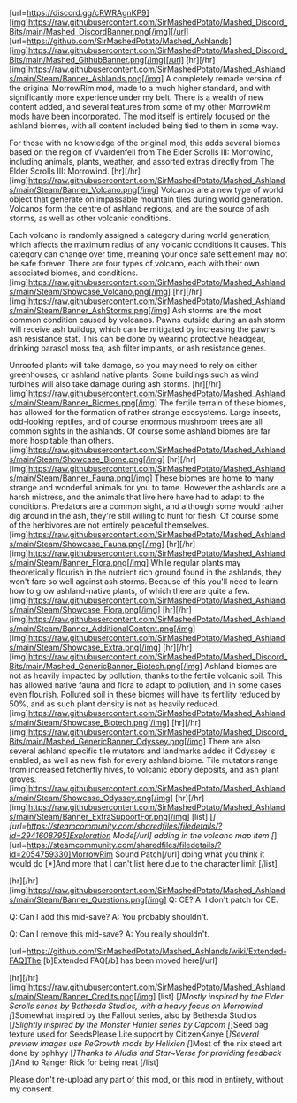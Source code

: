 [url=https://discord.gg/cRWRAgnKP9][img]https://raw.githubusercontent.com/SirMashedPotato/Mashed_Discord_Bits/main/Mashed_DiscordBanner.png[/img][/url]
[url=https://github.com/SirMashedPotato/Mashed_Ashlands][img]https://raw.githubusercontent.com/SirMashedPotato/Mashed_Discord_Bits/main/Mashed_GithubBanner.png[/img][/url]
[hr][/hr]
[img]https://raw.githubusercontent.com/SirMashedPotato/Mashed_Ashlands/main/Steam/Banner_Ashlands.png[/img]
A completely remade version of the original MorrowRim mod, made to a much higher standard, and with significantly more experience under my belt. There is a wealth of new content added, and several features from some of my other MorrowRim mods have been incorporated. The mod itself is entirely focused on the ashland biomes, with all content included being tied to them in some way.

For those with no knowledge of the original mod, this adds several biomes based on the region of Vvardenfell from The Elder Scrolls III: Morrowind, including animals, plants, weather, and assorted extras directly from The Elder Scrolls III: Morrowind.
[hr][/hr]
[img]https://raw.githubusercontent.com/SirMashedPotato/Mashed_Ashlands/main/Steam/Banner_Volcano.png[/img]
Volcanos are a new type of world object that generate on impassable mountain tiles during world generation. Volcanos form the centre of ashland regions, and are the source of ash storms, as well as other volcanic conditions. 

Each volcano is randomly assigned a category during world generation, which affects the maximum radius of any volcanic conditions it causes. This category can change over time, meaning your once safe settlement may not be safe forever. There are four types of volcano, each with their own associated biomes, and conditions.
[img]https://raw.githubusercontent.com/SirMashedPotato/Mashed_Ashlands/main/Steam/Showcase_Volcano.png[/img]
[hr][/hr]
[img]https://raw.githubusercontent.com/SirMashedPotato/Mashed_Ashlands/main/Steam/Banner_AshStorms.png[/img]
Ash storms are the most common condition caused by volcanos. Pawns outside during an ash storm will receive ash buildup, which can be mitigated by increasing the pawns ash resistance stat. This can be done by wearing protective headgear, drinking parasol moss tea, ash filter implants, or ash resistance genes.

Unroofed plants will take damage, so you may need to rely on either greenhouses, or ashland native plants. 
Some buildings such as wind turbines will also take damage during ash storms.
[hr][/hr]
[img]https://raw.githubusercontent.com/SirMashedPotato/Mashed_Ashlands/main/Steam/Banner_Biomes.png[/img]
The fertile terrain of these biomes, has allowed for the formation of rather strange ecosystems. Large insects, odd-looking reptiles, and of course enormous mushroom trees are all common sights in the ashlands. Of course some ashland biomes are far more hospitable than others.
[img]https://raw.githubusercontent.com/SirMashedPotato/Mashed_Ashlands/main/Steam/Showcase_Biome.png[/img]
[hr][/hr]
[img]https://raw.githubusercontent.com/SirMashedPotato/Mashed_Ashlands/main/Steam/Banner_Fauna.png[/img]
These biomes are home to many strange and wonderful animals for you to tame. However the ashlands are a harsh mistress, and the animals that live here have had to adapt to the conditions. Predators are a common sight, and although some would rather dig around in the ash, they're still willing to hunt for flesh. Of course some of the herbivores are not entirely peaceful themselves.
[img]https://raw.githubusercontent.com/SirMashedPotato/Mashed_Ashlands/main/Steam/Showcase_Fauna.png[/img]
[hr][/hr]
[img]https://raw.githubusercontent.com/SirMashedPotato/Mashed_Ashlands/main/Steam/Banner_Flora.png[/img]
While regular plants may theoretically flourish in the nutrient rich ground found in the ashlands, they won't fare so well against ash storms. Because of this you'll need to learn how to grow ashland-native plants, of which there are quite a few.
[img]https://raw.githubusercontent.com/SirMashedPotato/Mashed_Ashlands/main/Steam/Showcase_Flora.png[/img]
[hr][/hr]
[img]https://raw.githubusercontent.com/SirMashedPotato/Mashed_Ashlands/main/Steam/Banner_AdditionalContent.png[/img]
[img]https://raw.githubusercontent.com/SirMashedPotato/Mashed_Ashlands/main/Steam/Showcase_Extra.png[/img]
[hr][/hr]
[img]https://raw.githubusercontent.com/SirMashedPotato/Mashed_Discord_Bits/main/Mashed_GenericBanner_Biotech.png[/img]
Ashland biomes are not as heavily impacted by pollution, thanks to the fertile volcanic soil. This has allowed native fauna and flora to adapt to pollution, and in some cases even flourish. Polluted soil in these biomes will have its fertility reduced by 50%, and as such plant density is not as heavily reduced.
[img]https://raw.githubusercontent.com/SirMashedPotato/Mashed_Ashlands/main/Steam/Showcase_Biotech.png[/img]
[hr][/hr]
[img]https://raw.githubusercontent.com/SirMashedPotato/Mashed_Discord_Bits/main/Mashed_GenericBanner_Odyssey.png[/img]
There are also several ashland specific tile mutators and landmarks added if Odyssey is enabled, as well as new fish for every ashland biome.
Tile mutators range from increased fetcherfly hives, to volcanic ebony deposits, and ash plant groves.
[img]https://raw.githubusercontent.com/SirMashedPotato/Mashed_Ashlands/main/Steam/Showcase_Odyssey.png[/img]
[hr][/hr]
[img]https://raw.githubusercontent.com/SirMashedPotato/Mashed_Ashlands/main/Steam/Banner_ExtraSupportFor.png[/img]
[list]
[*][url=https://steamcommunity.com/sharedfiles/filedetails/?id=2941608795]Exploration Mode[/url] adding in the volcano map item
[*][url=https://steamcommunity.com/sharedfiles/filedetails/?id=2054759330]MorrowRim Sound Patch[/url] doing what you think it would do
[*]And more that I can't list here due to the character limit
[/list]

[hr][/hr]
[img]https://raw.githubusercontent.com/SirMashedPotato/Mashed_Ashlands/main/Steam/Banner_Questions.png[/img]
Q: CE?
A: I don't patch for CE.

Q: Can I add this mid-save?
A: You probably shouldn't.

Q: Can I remove this mid-save?
A: You really shouldn't.

[url=https://github.com/SirMashedPotato/Mashed_Ashlands/wiki/Extended-FAQ]The [b]Extended FAQ[/b] has been moved here[/url]

[hr][/hr]
[img]https://raw.githubusercontent.com/SirMashedPotato/Mashed_Ashlands/main/Steam/Banner_Credits.png[/img]
[list]
[*]Mostly inspired by the Elder Scrolls series by Bethesda Studios, with a heavy focus on Morrowind
[*]Somewhat inspired by the Fallout series, also by Bethesda Studios
[*]Slightly inspired by the Monster Hunter series by Capcom
[*]Seed bag texture used for SeedsPlease Lite support by CitizenKanye
[*]Several preview images use ReGrowth mods by Helixien
[*]Most of the nix steed art done by pphhyy
[*]Thanks to Aludis and Star~Verse for providing feedback
[*]And to Ranger Rick for being neat
[/list]

Please don't re-upload any part of this mod, or this mod in entirety, without my consent.